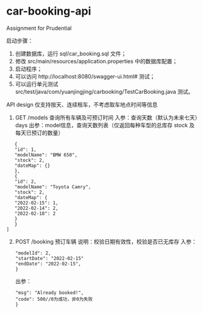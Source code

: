 # car-booking-api
Assignment for Prudential

启动步骤：
1. 创建数据库，运行 sql/car_booking.sql 文件；
2. 修改 src/main/resources/application.properties 中的数据库配置；
3. 启动程序；
4. 可以访问 http://localhost:8080/swagger-ui.html# 测试；
5. 可以运行单元测试 src/test/java/com/yuanjingjing/carbooking/TestCarBooking.java 测试。

API design
仅支持按天、连续租车，不考虑取车地点时间等信息
1. GET /models 查询所有车辆及可预订时间
   入参：查询天数（默认为未来七天）days
   出参：model信息，查询天数列表（仅返回每种车型的总库存 stock 及每天已预订的数量）
```[ 
   {
   "id": 1,
   "modelName": "BMW 650",
   "stock": 2,
   "dateMap": {}
   },
   {
   "id": 2,
   "modelName": "Toyota Camry",
   "stock": 2,
   "dateMap": {
   "2022-02-15": 1,
   "2022-02-14": 2,
   "2022-02-18": 2
   }
   }
]
```

2. POST /booking 预订车辆
   说明：校验日期有效性，校验是否已无库存
   入参：
   ```{
   "modelId": 2,
   "startDate": "2022-02-15"
   "endDate": "2022-02-15",
   }
   ```
   出参： 
   ```{ 
   "msg": "Already booked!", 
   "code": 500//0为成功，非0为失败 
   }
   ``` 

